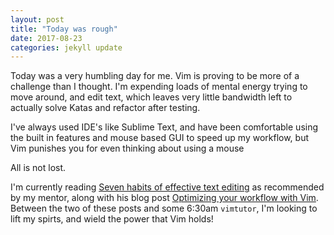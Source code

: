```yaml
---
layout: post
title: "Today was rough"
date: 2017-08-23 
categories: jekyll update
---
```

Today was a very humbling day for me. Vim is proving to be more of a challenge than I thought.
I'm expending loads of mental energy trying to move around, and edit text, which leaves very little bandwidth left to actually solve Katas and refactor after testing.

I've always used IDE's like Sublime Text, and have been comfortable using the built in features and mouse based GUI to speed up my workflow, but Vim punishes you for even thinking about using a mouse

All is not lost.

I'm currently reading [Seven habits of effective text editing](http://www.moolenaar.net/habits.html) as recommended by my mentor, along with his blog post [Optimizing your workflow with Vim](https://8thlight.com/blog/jerome-goodrich/2017/01/17/Vim-and-TDD.html).
Between the two of these posts and some 6:30am `vimtutor`, I'm looking to lift my spirts, and wield the power that Vim holds!
